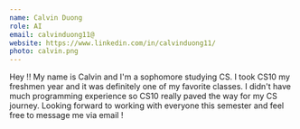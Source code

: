```yaml
---
name: Calvin Duong
role: AI
email: calvinduong11@
website: https://www.linkedin.com/in/calvinduong11/
photo: calvin.png
---
```


Hey !! My name is Calvin and I'm a sophomore studying CS. I took CS10 my freshmen year and it was definitely one of my favorite classes. I didn't have much programming experience so CS10 really paved the way for my CS journey. Looking forward to working with everyone this semester and feel free to message me via email !
